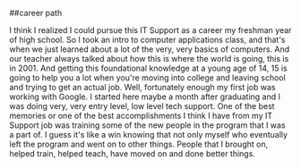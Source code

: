 ##career path

I think I realized I could pursue this IT Support as a career my freshman year of high school. So I took an intro to computer applications class, and that's when we just learned about a lot of the very, very basics of computers. And our teacher always talked about how this is where the world is going, this is in 2001. And getting this foundational knowledge at a young age of 14, 15 is going to help you a lot when you're moving into college and leaving school and trying to get an actual job. Well, fortunately enough my first job was working with Google. I started here maybe a month after graduating and I was doing very, very entry level, low level tech support. One of the best memories or one of the best accomplishments I think I have from my IT Support job was training some of the new people in the program that I was a part of. I guess it's like a win knowing that not only myself who eventually left the program and went on to other things. People that I brought on, helped train, helped teach, have moved on and done better things.
